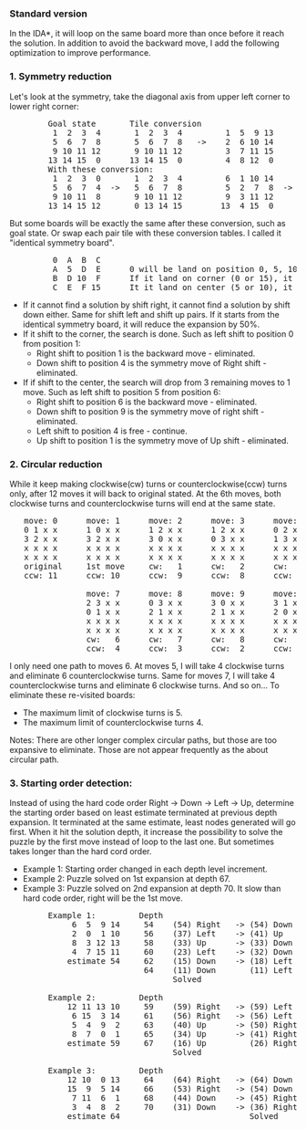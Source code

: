 ### Standard version
  In the IDA*, it will loop on the same board more than once before it reach the solution.  In addition to avoid the backward move, I add the following optimization to improve performance.

### 1. Symmetry reduction  
  Let's look at the symmetry, take the diagonal axis from upper left corner to lower right corner:  
  <pre>
        Goal state       Tile conversion                      Position conversion
         1  2  3  4       1  2  3  4         1  5  9 13        0  1  2  3       0  4  8 12
         5  6  7  8       5  6  7  8   ->    2  6 10 14        4  5  6  7  ->   1  5  9 13
         9 10 11 12       9 10 11 12         3  7 11 15        8  9 10 11       2  6 10 14
        13 14 15  0      13 14 15  0         4  8 12  0       12 13 14 15       3  7 11 15  
        With these conversion:
         1  2  3  0       1  2  3  4         6  1 10 14       6  2  3  4
         5  6  7  4  ->   5  6  7  8         5  2  7  8  ->   1  5  9 13
         9 10 11  8       9 10 11 12         9  3 11 12       7 10 11 12
        13 14 15 12       0 13 14 15        13  4 15  0       8 14 15  0</pre>
        
        
  But some boards will be exactly the same after these conversion, such as goal state.  Or swap each pair tile with these conversion tables.  I called it "identical symmetry board".
  <pre>
         0  A  B  C
         A  5  D  E      0 will be land on position 0, 5, 10 or 15 only.
         B  D 10  F      If it land on corner (0 or 15), it has 2 moves.
         C  E  F 15      It it land on center (5 or 10), it has 4 moves. </pre>  
         
  * If it cannot find a solution by shift right, it cannot find a solution by shift down either.  Same for shift left and shift up pairs.  If it starts from the identical symmetry board, it will reduce the expansion by 50%.  
  * If it shift to the corner, the search is done.  Such as left shift to position 0 from position 1:  
    * Right shift to position 1 is the backward move - eliminated.
    * Down shift to position 4 is the symmetry move of Right shift - eliminated.  
  * If if shift to the center, the search will drop from 3 remaining moves to 1 move.  Such as left shift to position 5 from position 6:  
    * Right shift to position 6 is the backward move - eliminated.
    * Down shift to position 9 is the symmetry move of right shift - eliminated.
    * Left shift to position 4 is free - continue.
    * Up shift to position 1 is the symmetry move of Up shift - eliminated.  

### 2. Circular reduction
  While it keep making clockwise(cw) turns or counterclockwise(ccw) turns only, after 12 moves it will back to original stated.  At the 6th moves, both clockwise turns and counterclockwise turns will end at the same state.   
  <pre>
   move: 0      move: 1      move: 2      move: 3      move: 4      move: 5      move: 6
   0 1 x x      1 0 x x      1 2 x x      1 2 x x      0 2 x x      2 0 x x      2 3 x x
   3 2 x x      3 2 x x      3 0 x x      0 3 x x      1 3 x x      1 3 x x      1 0 x x
   x x x x      x x x x      x x x x      x x x x      x x x x      x x x x      x x x x
   x x x x      x x x x      x x x x      x x x x      x x x x      x x x x      x x x x
   original     1st move     cw:   1      cw:   2      cw:   3      cw:   4      cw:   5
   ccw: 11      ccw: 10      ccw:  9      ccw:  8      ccw:  7      ccw:  6      ccw:  5 
   
                move: 7      move: 8      move: 9      move: 10     move: 11     move: 12
                2 3 x x      0 3 x x      3 0 x x      3 1 x x      3 1 x x      0 1 x x
                0 1 x x      2 1 x x      2 1 x x      2 0 x x      0 2 x x      3 2 x x
                x x x x      x x x x      x x x x      x x x x      x x x x      x x x x
                x x x x      x x x x      x x x x      x x x x      x x x x      x x x x
                cw:   6      cw:   7      cw:   8      cw:   9      cw:  10      cw:  11
                ccw:  4      ccw:  3      ccw:  2      ccw:  1      1st move     original</pre>  
                
  I only need one path to moves 6.  At moves 5, I will take 4 clockwise turns and eliminate 6 counterclockwise turns.  Same for moves 7, I will take 4 counterclockwise turns and eliminate 6 clockwise turns. And so on...  To eliminate these re-visited boards:
  * The maximum limit of clockwise turns is 5.
  * The maximum limit of counterclockwise turns 4.

Notes: There are other longer complex circular paths, but those are too expansive to eliminate.  Those are not appear frequently as the about circular path.

### 3. Starting order detection:  
  Instead of using the hard code order Right -> Down -> Left -> Up, determine the starting order based on least estimate terminated at previous depth expansion.  It terminated at the same estimate, least nodes generated will go first.  When it hit the solution depth, it increase the possibility to solve the puzzle by the first move instead of loop to the last one.  But sometimes takes longer than the hard cord order.  
  
  * Example 1: Starting order changed in each depth level increment.
  * Example 2: Puzzle solved on 1st expansion at depth 67.
  * Example 3: Puzzle solved on 2nd expansion at depth 70.  It slow than hard code order, right will be the 1st move.

<pre>
        Example 1:         Depth
             6  5  9 14     54    (54) Right   -> (54) Down  -> (54) Left    -> (54) Up
             2  0  1 10     56    (37) Left    -> (41) Up    -> (45) Down    -> (51) Right
             8  3 12 13     58    (33) Up      -> (33) Down  -> (35) Left    -> (39) Right
             4  7 15 11     60    (23) Left    -> (32) Down  -> (33) Up      -> (35) Right
            estimate 54     62    (15) Down    -> (18) Left  -> (25) Up      -> (32) Right
                            64    (11) Down       (11) Left     (14) Up         (20) Right
                                  Solved  

        Example 2:         Depth
            12 11 13 10     59    (59) Right   -> (59) Left  -> (59) Up
             6 15  3 14     61    (56) Right   -> (56) Left  -> (60) Up
             5  4  9  2     63    (40) Up      -> (50) Right -> (53) Left
             8  7  0  1     65    (34) Up      -> (41) Right -> (45) Left
            estimate 59     67    (16) Up         (26) Right    (38) Left
                                  Solved  

        Example 3:         Depth
            12 10  0 13     64    (64) Right   -> (64) Down  -> (64) Left
            15  9  5 14     66    (53) Right   -> (54) Down  -> (62) Left
             7 11  6  1     68    (44) Down    -> (45) Right -> (53) Left
             3  4  8  2     70    (31) Down    -> (36) Right    (42) Left
            estimate 64                           Solved</pre>
